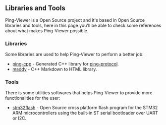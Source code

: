 ## Libraries and Tools

Ping-Viewer is a Open Source project and it's based in Open Source libraries and tools, here in this page you'll be able to check some references about
what makes Ping-Viewer possible.

### Libraries

Some libraries are used to help Ping-Viewer to perform a better job:

- [ping-cpp](https://github.com/bluerobotics/ping-cpp) - Generated C++ library for [ping-protocol](https://github.com/bluerobotics/ping-protocol).
- [maddy](https://github.com/progsource/maddy/tree/master) - C++ Markdown to HTML library.

### Tools

There is some utilities softwares that helps Ping-Viewer to provide more functionalities for the user:

- [stm32flash](https://sourceforge.net/projects/stm32flash/) - Open Source cross platform flash program for the STM32 ARM microcontrollers using the built-in ST serial bootloader over UART or I2C.
